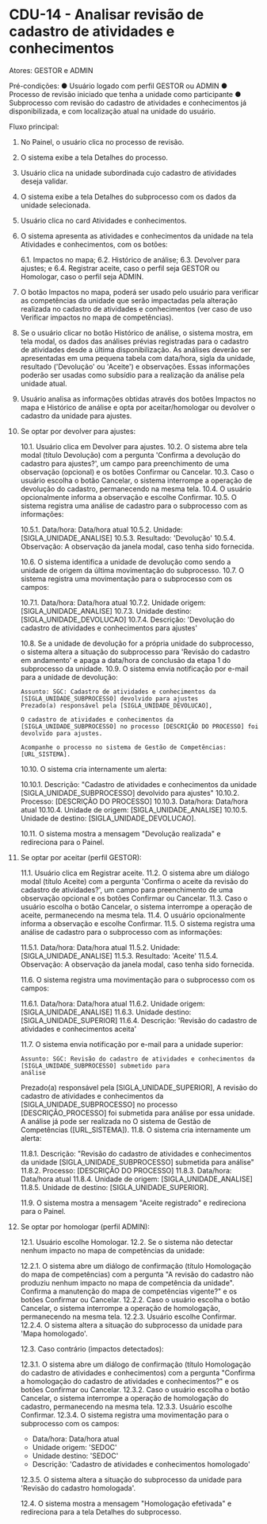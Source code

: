 # CDU-14 - Analisar revisão de cadastro de atividades e conhecimentos

Atores: GESTOR e ADMIN

Pré-condições:
● Usuário logado com perfil GESTOR ou ADMIN
● Processo de revisão iniciado que tenha a unidade como participante
● Subprocesso com revisão do cadastro de atividades e conhecimentos já disponibilizada, e com localização atual na
unidade do usuário.

Fluxo principal:

1. No Painel, o usuário clica no processo de revisão.
2. O sistema exibe a tela Detalhes do processo.
3. Usuário clica na unidade subordinada cujo cadastro de atividades deseja validar.
4. O sistema exibe a tela Detalhes do subprocesso com os dados da unidade selecionada.
5. Usuário clica no card Atividades e conhecimentos.
6. O sistema apresenta as atividades e conhecimentos da unidade na tela Atividades e conhecimentos, com os botões:

   6.1. Impactos no mapa;
   6.2. Histórico de análise;
   6.3. Devolver para ajustes; e
   6.4. Registrar aceite, caso o perfil seja GESTOR ou Homologar, caso o perfil seja ADMIN.

7. O botão Impactos no mapa, poderá ser usado pelo usuário para verificar as competências da unidade que serão
   impactadas pela alteração realizada no cadastro de atividades e conhecimentos (ver caso de uso Verificar impactos no
   mapa de competências).
8. Se o usuário clicar no botão Histórico de análise, o sistema mostra, em tela modal, os dados das análises prévias
   registradas para o cadastro de atividades desde a última disponibilização. As análises deverão ser apresentadas em
   uma pequena tabela com data/hora, sigla da unidade, resultado ('Devolução' ou 'Aceite') e observações. Essas
   informações poderão ser usadas como subsídio para a realização da análise pela unidade atual.
9. Usuário analisa as informações obtidas através dos botões Impactos no mapa e Histórico de análise e opta por
   aceitar/homologar ou devolver o cadastro da unidade para ajustes.
10. Se optar por devolver para ajustes:

    10.1. Usuário clica em Devolver para ajustes.
    10.2. O sistema abre tela modal (título Devolução) com a pergunta 'Confirma a devolução do cadastro para ajustes?',
    um campo para preenchimento de uma observação (opcional) e os botões Confirmar ou Cancelar.
    10.3. Caso o usuário escolha o botão Cancelar, o sistema interrompe a operação de devolução do cadastro,
    permanecendo na mesma tela.
    10.4. O usuário opcionalmente informa a observação e escolhe Confirmar.
    10.5. O sistema registra uma análise de cadastro para o subprocesso com as informações:

    10.5.1. Data/hora: Data/hora atual
    10.5.2. Unidade: [SIGLA_UNIDADE_ANALISE]
    10.5.3. Resultado: 'Devolução'
    10.5.4. Observação: A observação da janela modal, caso tenha sido fornecida.

    10.6. O sistema identifica a unidade de devolução como sendo a unidade de origem da última movimentação do
    subprocesso.
    10.7. O sistema registra uma movimentação para o subprocesso com os campos:

    10.7.1. Data/hora: Data/hora atual
    10.7.2. Unidade origem: [SIGLA_UNIDADE_ANALISE]
    10.7.3. Unidade destino: [SIGLA_UNIDADE_DEVOLUCAO]
    10.7.4. Descrição: 'Devolução do cadastro de atividades e conhecimentos para ajustes'

    10.8. Se a unidade de devolução for a própria unidade do subprocesso, o sistema altera a situação do subprocesso
    para 'Revisão do cadastro em andamento' e apaga a data/hora de conclusão da etapa 1 do subprocesso da unidade.
    10.9. O sistema envia notificação por e-mail para a unidade de devolução:

    ```
    Assunto: SGC: Cadastro de atividades e conhecimentos da [SIGLA_UNIDADE_SUBPROCESSO] devolvido para ajustes
    Prezado(a) responsável pela [SIGLA_UNIDADE_DEVOLUCAO],
    
    O cadastro de atividades e conhecimentos da [SIGLA_UNIDADE_SUBPROCESSO] no processo [DESCRIÇÃO DO PROCESSO] foi
    devolvido para ajustes.

    Acompanhe o processo no sistema de Gestão de Competências: [URL_SISTEMA].
    ```

    10.10. O sistema cria internamente um alerta:

    10.10.1. Descrição: "Cadastro de atividades e conhecimentos da unidade [SIGLA_UNIDADE_SUBPROCESSO] devolvido para
    ajustes"
    10.10.2. Processo: [DESCRIÇÃO DO PROCESSO]
    10.10.3. Data/hora: Data/hora atual
    10.10.4. Unidade de origem: [SIGLA_UNIDADE_ANALISE]
    10.10.5. Unidade de destino: [SIGLA_UNIDADE_DEVOLUCAO].

    10.11. O sistema mostra a mensagem "Devolução realizada" e redireciona para o Painel.

11. Se optar por aceitar (perfil GESTOR):

    11.1. Usuário clica em Registrar aceite.
    11.2. O sistema abre um diálogo modal (título Aceite) com a pergunta 'Confirma o aceite da revisão do cadastro de
    atividades?', um campo para preenchimento de uma observação opcional e os botões Confirmar ou Cancelar.
    11.3. Caso o usuário escolha o botão Cancelar, o sistema interrompe a operação de aceite, permanecendo na mesma
    tela.
    11.4. O usuário opcionalmente informa a observação e escolhe Confirmar.
    11.5. O sistema registra uma análise de cadastro para o subprocesso com as informações:

    11.5.1. Data/hora: Data/hora atual
    11.5.2. Unidade: [SIGLA_UNIDADE_ANALISE]
    11.5.3. Resultado: 'Aceite'
    11.5.4. Observação: A observação da janela modal, caso tenha sido fornecida.

    11.6. O sistema registra uma movimentação para o subprocesso com os campos:

    11.6.1. Data/hora: Data/hora atual
    11.6.2. Unidade origem: [SIGLA_UNIDADE_ANALISE]
    11.6.3. Unidade destino: [SIGLA_UNIDADE_SUPERIOR]
    11.6.4. Descrição: 'Revisão do cadastro de atividades e conhecimentos aceita'

    11.7. O sistema envia notificação por e-mail para a unidade superior:
    ```
    Assunto: SGC: Revisão do cadastro de atividades e conhecimentos da [SIGLA_UNIDADE_SUBPROCESSO] submetido para
    análise
    ```
    Prezado(a) responsável pela [SIGLA_UNIDADE_SUPERIOR],
    A revisão do cadastro de atividades e conhecimentos da [SIGLA_UNIDADE_SUBPROCESSO] no processo [DESCRIÇÃO_PROCESSO]
    foi submetida para análise por essa unidade.
    A análise já pode ser realizada no O sistema de Gestão de Competências ([URL_SISTEMA]).
    11.8. O sistema cria internamente um alerta:

    11.8.1. Descrição: "Revisão do cadastro de atividades e conhecimentos da unidade [SIGLA_UNIDADE_SUBPROCESSO]
    submetida para análise"
    11.8.2. Processo: [DESCRIÇÃO DO PROCESSO]
    11.8.3. Data/hora: Data/hora atual
    11.8.4. Unidade de origem: [SIGLA_UNIDADE_ANALISE]
    11.8.5. Unidade de destino: [SIGLA_UNIDADE_SUPERIOR].

    11.9. O sistema mostra a mensagem "Aceite registrado" e redireciona para o Painel.

12. Se optar por homologar (perfil ADMIN):

    12.1. Usuário escolhe Homologar.
    12.2. Se o sistema não detectar nenhum impacto no mapa de competências da unidade:

    12.2.1. O sistema abre um diálogo de confirmação (título Homologação do mapa de competências) com a pergunta "A
    revisão do cadastro não produziu nenhum impacto no mapa de competência da unidade". Confirma a manutenção do mapa de
    competências vigente?" e os botões Confirmar ou Cancelar.
    12.2.2. Caso o usuário escolha o botão Cancelar, o sistema interrompe a operação de homologação, permanecendo na
    mesma tela.
    12.2.3. Usuário escolhe Confirmar.
    12.2.4. O sistema altera a situação do subprocesso da unidade para 'Mapa homologado'.

    12.3. Caso contrário (impactos detectados):

    12.3.1. O sistema abre um diálogo de confirmação (título Homologação do cadastro de atividades e conhecimentos) com
    a pergunta "Confirma a homologação do cadastro de atividades e conhecimentos?" e os botões Confirmar ou Cancelar.
    12.3.2. Caso o usuário escolha o botão Cancelar, o sistema interrompe a operação de homologação do cadastro,
    permanecendo na mesma tela.
    12.3.3. Usuário escolhe Confirmar.
    12.3.4. O sistema registra uma movimentação para o subprocesso com os campos:
    - Data/hora: Data/hora atual
    - Unidade origem: 'SEDOC'
    - Unidade destino: 'SEDOC'
    - Descrição: 'Cadastro de atividades e conhecimentos homologado'
    
    12.3.5. O sistema altera a situação do subprocesso da unidade para 'Revisão do cadastro homologada'.

    12.4. O sistema mostra a mensagem "Homologação efetivada" e redireciona para a tela Detalhes do subprocesso.
